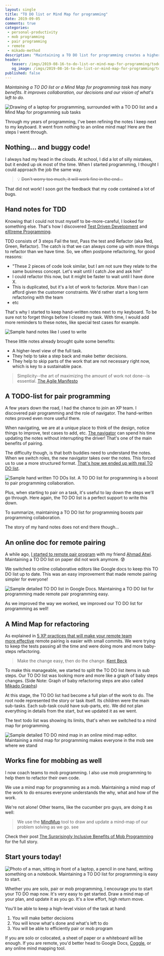 ```yaml
---
layout: single
title: "TO DO list or Mind Map for programming"
date: 2019-09-05
comments: true
categories:
 - personal-productivity
 - mob programming
 - pair programming
 - remote
 - mikado-method
description: "Maintaining a TO DO list for programming creates a higher-level view of the work, improves our decision making and show what's left to do. A Mind Map for programming helps with refactoring and improves collaboration when pair or mob programming. Online collaborative tools make this remote-friendly."
header:
   teaser: /imgs/2019-08-16-to-do-list-or-mind-map-for-programming/todo-map-for-programming-teaser.jpeg
   og_image: /imgs/2019-08-16-to-do-list-or-mind-map-for-programming/todo-map-for-programming-og.jpeg
published: false
---
```

_Maintaining a TO DO list or a Mind Map for programming task has many benefits. It improves collaboration, our decisions and our vision of what's left to do._

![Drawing of a laptop for programming, surrounded with a TO DO list and a Mind Map for programming sub tasks]({{site.url}}/imgs/2019-08-16-to-do-list-or-mind-map-for-programming/todo-map-for-programming.jpeg)

Through my years of programming, I've been refining the notes I keep next to my keyboard. It went from nothing to an online mind map! Here are the steps I went through.

## Nothing... and buggy code!

I always had my head in the clouds. At school, I did a lot of silly mistakes, but it ended up ok most of the time. When I started programming, I thought I could approach the job the same way.

> 💡 ~~Don't worry too much, it will work fine in the end...~~

That did not work! I soon got the feedback that my code contained a lot of bugs.

## Hand notes for TDD

Knowing that I could not trust myself to be-more-careful, I looked for something else. That's how I discovered [Test Driven Development](/categories/#testing) and [eXtreme Programming](/categories/#extreme-programming).

TDD consists of 3 steps Fail the test, Pass the test and Refactor (aka Red, Green, Refactor). The catch is that we can always come up with more things to refactor than we have time. So, we often postpone refactoring, for good reasons:

*   "These 2 pieces of code look similar, but I am not sure they relate to the same business concept. Let's wait until I catch Joe and ask him"
*   I could refactor this now, but it might be faster to wait until I have done X.
*   This is duplicated, but it's a lot of work to factorize. More than I can afford given the customer constraints. We'd rather start a long term refactoring with the team
*   etc

That's why I started to keep hand-written notes next to my keyboard. To be sure not to forget things before I closed my task. With time, I would add more reminders to these notes, like special test cases for example.

![Sample hand notes like I used to write]({{site.url}}/imgs/2019-08-16-to-do-list-or-mind-map-for-programming/hand-written-notes-for-programming.jpeg)

These little notes already brought quite some benefits:

*   A higher-level view of the full task.
*   They help to take a step back and make better decisions.
*   They help to skip parts of the work that are not necessary right now, which is key to a sustainable pace.

> Simplicity--the art of maximizing the amount of work not done--is essential. [The Agile Manifesto](https://agilemanifesto.org/principles.html)

## A TODO-list for pair programming

A few years down the road, I had the chance to join an XP team. I discovered pair programming and the role of navigator. The hand-written notes proved even more useful there.

When navigating, we are at a unique place to think of the design, notice things to improve, test cases to add, etc. [The navigator](https://gist.github.com/jordanpoulton/607a8854673d9f22c696) can spend his time updating the notes without interrupting the driver! That's one of the main benefits of pairing.

The difficulty though, is that both buddies need to understand the notes. When we switch roles, the new navigator takes over the notes. This forced us to use a more structured format. [That's how we ended up with real TO DO list](/real-programmers-have-todo-lists/).

![Sample hand written TO DOs list. A TO DO list for programming is a boost to pair programming collaboration.]({{site.url}}/imgs/2019-08-16-to-do-list-or-mind-map-for-programming/hand-written-to-do-list-for-programming.jpeg)

Plus, when starting to pair on a task, it's useful to lay down the steps we'll go through. Here again, the TO DO list is a perfect support to write this down.

To summarize, maintaining a TO DO list for programming boosts pair programming collaboration.

The story of my hand notes does not end there though...

## An online doc for remote pairing

A while ago, [I started to remote pair program](/from-zero-to-pair-programming-hero/) with my friend [Ahmad Atwi](https://ahmadatwi.me/). Maintaining a TO DO list on paper did not work anymore. 😰

We switched to online collaborative editors like Google docs to keep this TO DO list up to date. This was an easy improvement that made remote pairing simpler for everyone!

![Sample detailed TO DO list in Google Docs. Maintaining a TO DO list for programming made remote pair programming easy.]({{site.url}}/imgs/2019-08-16-to-do-list-or-mind-map-for-programming/to-do-list-for-programming-google-docs.jpg)

As we improved the way we worked, we improved our TO DO list for programming as well!

## A Mind Map for refactoring

As explained in [5 XP practices that will make your remote team more effective](https://ahmadatwi.me/2019/07/03/5-xp-practices-that-will-make-your-remote-team-more-effective/) remote pairing is easier with small commits. We were trying to keep the tests passing all the time and were doing more and more baby-steps refactoring.

> Make the change easy, then do the change. [Kent Beck](https://www.kentbeck.com/)

To make this manageable, we started to split the TO DO list items in sub steps. Our TO DO list was looking more and more like a graph of baby steps changes. (Side Note: Graph of baby refactoring steps are also called [Mikado Graphs](/categories/#mikado-method))

At this stage, the TO DO list had become a full plan of the work to do. The root node represented the story or task itself. Its children were the main sub-tasks. Each sub-task could have sub-parts, etc. We did not plan everything in details from the start, but we updated it as we went.

The text todo list was showing its limits, that's when we switched to a mind map for programming.

![Sample detailed TO DO mind map in an online mind map editor. Maintaining a mind map for programming makes everyone in the mob see where we stand]({{site.url}}/imgs/2019-08-16-to-do-list-or-mind-map-for-programming/mind-map-for-programming.jpg)

## Works fine for mobbing as well

I now coach teams to mob programming. I also use mob programming to help them to refactor their own code.

We use a mind map for programming as a mob. Maintaining a mind map of the work to do ensures everyone understands the why, what and how of the work.

We're not alone! Other teams, like the cucumber pro guys, are doing it as well:

> We use the [MindMup](https://www.mindmup.com/) tool to draw and update a mind-map of our problem solving as we go. see

Check their post [The Surprisingly Inclusive Benefits of Mob Programming](https://cucumber.io/blog/inclusive-benefits-of-mob-programming/) for the full story.

## Start yours today!

![Photo of a man, sitting in front of a laptop, a pencil in one hand, writing something on a notebook. Maintaining a TO DO list for programming is easy to start.]({{site.url}}/imgs/2019-08-16-to-do-list-or-mind-map-for-programming/hand-writing-to-do-list-for-programming.jpg)

Whether you are solo, pair or mob programming, I encourage you to start your TO DO map now. It's very easy to get started. Draw a mind map of your plan, and update it as you go. It's a low effort, high return move.

You'll be able to keep a high-level vision of the task at hand:

1.  You will make better decisions
2.  You will know what's done and what's left to do
3.  You will be able to efficiently pair or mob program

If you are solo or colocated, a sheet of paper or a whiteboard will be enough. If you are remote, you'd better head to Google Docs, [Coggle](https://coggle.it/), or any online mind mapping tool.